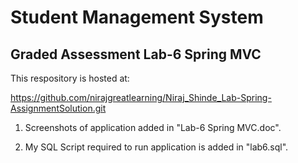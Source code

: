 # Student Management System

## Graded Assessment Lab-6 Spring MVC


This respository is hosted at:

https://github.com/nirajgreatlearning/Niraj_Shinde_Lab-Spring-AssignmentSolution.git

1) Screenshots of application added in "Lab-6 Spring MVC.doc".


2) My SQL Script required to run application is added in "lab6.sql".